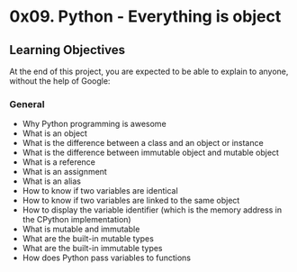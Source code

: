 # 0x09. Python - Everything is object

## Learning Objectives
At the end of this project, you are expected to be able to explain to anyone, without the help of Google:

### General
*  Why Python programming is awesome
*  What is an object
*  What is the difference between a class and an object or instance
*  What is the difference between immutable object and mutable object
*  What is a reference
*  What is an assignment
*  What is an alias
*  How to know if two variables are identical
*  How to know if two variables are linked to the same object
*  How to display the variable identifier (which is the memory address in the CPython implementation)
*  What is mutable and immutable
*  What are the built-in mutable types
*  What are the built-in immutable types
*  How does Python pass variables to functions
